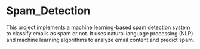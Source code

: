 # Spam_Detection
This project implements a machine learning-based spam detection system to classify emails as spam or not. It uses natural language processing (NLP) and machine learning algorithms to analyze email content and predict spam.
